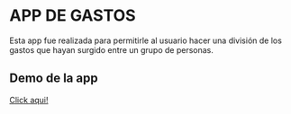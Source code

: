 # APP DE GASTOS 

Esta app fue realizada para permitirle al usuario hacer una división de los gastos que hayan surgido entre un grupo de personas.

## Demo de la app

[Click aqui!](https://esmeraldamarin.github.io/app-gastos/)

